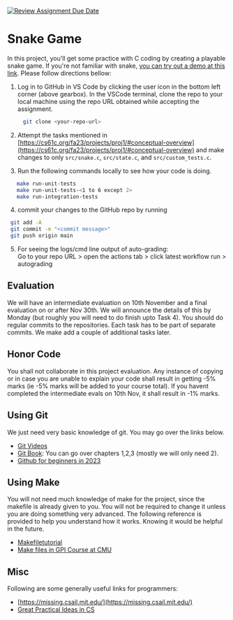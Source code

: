 [![Review Assignment Due Date](https://classroom.github.com/assets/deadline-readme-button-24ddc0f5d75046c5622901739e7c5dd533143b0c8e959d652212380cedb1ea36.svg)](https://classroom.github.com/a/v3VARkQe)
# Snake Game

In this project, you'll get some practice with C coding by creating a playable snake game. If you're not familiar with snake, [you can try out a demo at this link](https://www.xarg.org/project/html5-snake/). Please follow directions bellow:

1. Log in to GitHub in VS Code by clicking the user icon in the bottom left corner (above gearbox). In the VSCode terminal, clone the repo to your local machine using the repo URL obtained while accepting the assignment.  
```sh
     git clone <your-repo-url>
```
     
2. Attempt the tasks mentioned in [https://cs61c.org/fa23/projects/proj1/#conceptual-overview](https://cs61c.org/fa23/projects/proj1/#conceptual-overview) and make changes to only `src/snake.c`, `src/state.c`, and `src/custom_tests.c`.
   
3. Run the following commands locally to see how your code is doing.
```sh
   make run-unit-tests 
   make run-unit-tests-<1 to 6 except 2>  
   make run-integration-tests
```

4. commit your changes to the GitHub repo by running
  ```sh
   git add -A
   git commit -m "<commit message>"
   git push origin main
  ```
    
5. For seeing the logs/cmd line output of auto-grading:   
   Go to your repo URL > open the actions tab > click latest workflow run > autograding

## Evaluation

We will have an intermediate evaluation on 10th November and a final evaluation on or after Nov 30th. We will announce the details of this by Monday (but roughly you will need to do finish upto Task 4). You should do regular commits to the repositories. Each task has to be part of separate commits. We make add a couple of additional tasks later.

## Honor Code
You shall not collaborate in this project evaluation. Any instance of copying or in case you are unable to explain your code shall result in getting -5% marks (ie -5% marks will be added to your course total). If you havent completed
the intermediate evals on 10th Nov, it shall result in -1% marks.

## Using Git

We just need very basic knowledge of git. You may go over the links below.

- [Git Videos](https://git-scm.com/videos)
- [Git Book](https://git-scm.com/book/en/v2/): You can go over chapters 1,2,3 (mostly we will only need 2).
- [Github for beginners in 2023](https://www.youtube.com/watch?v=vwj89i2FmG0)

## Using Make

You will not need much knowledge of make for the project, since the makefile is already given to you. You will
not be required to change it unless you are doing something very advanced. The following reference is provided to help you understand how it works. Knowing it would be helpful in the future.

- [Makefiletutorial](https://makefiletutorial.com/)
- [Make files in GPI Course at CMU](https://www.cs.cmu.edu/~15131/f17/topics/makefiles/)

## Misc

Following are some generally useful links for programmers: 
- [https://missing.csail.mit.edu/](https://missing.csail.mit.edu/)
- [Great Practical Ideas in CS](https://www.cs.cmu.edu/~15131/f17/)
